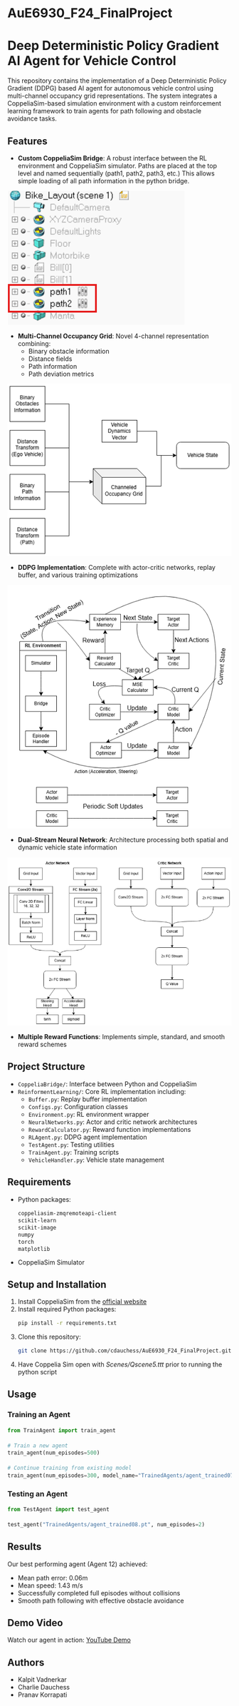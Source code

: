 # AuE6930_F24_FinalProject
# Deep Deterministic Policy Gradient AI Agent for Vehicle Control

This repository contains the implementation of a Deep Deterministic Policy Gradient (DDPG) based AI agent for autonomous vehicle control using multi-channel occupancy grid representations. The system integrates a CoppeliaSim-based simulation environment with a custom reinforcement learning framework to train agents for path following and obstacle avoidance tasks.

## Features

- **Custom CoppeliaSim Bridge**: A robust interface between the RL environment and CoppeliaSim simulator. Paths are placed at the top level and named sequentially (path1, path2, path3, etc.) This allows simple loading of all path information in the python bridge.

![Path Location](./Images/PathInformation.png)

- **Multi-Channel Occupancy Grid**: Novel 4-channel representation combining:
  - Binary obstacle information
  - Distance fields
  - Path information
  - Path deviation metrics

![Path Location](./Images/Occupancy_Grid.png)

- **DDPG Implementation**: Complete with actor-critic networks, replay buffer, and various training optimizations

![Path Location](./Images/DDPG.png)

- **Dual-Stream Neural Network**: Architecture processing both spatial and dynamic vehicle state information

![Path Location](./Images/Actor-Critic.png)

- **Multiple Reward Functions**: Implements simple, standard, and smooth reward schemes



## Project Structure

- `CoppeliaBridge/`: Interface between Python and CoppeliaSim
- `ReinformentLearning/`: Core RL implementation including:
  - `Buffer.py`: Replay buffer implementation
  - `Configs.py`: Configuration classes
  - `Environment.py`: RL environment wrapper
  - `NeuralNetworks.py`: Actor and critic network architectures
  - `RewardCalculator.py`: Reward function implementations
  - `RLAgent.py`: DDPG agent implementation
  - `TestAgent.py`: Testing utilities
  - `TrainAgent.py`: Training scripts
  - `VehicleHandler.py`: Vehicle state management

## Requirements

- Python packages:
  ```
  coppeliasim-zmqremoteapi-client
  scikit-learn
  scikit-image
  numpy
  torch
  matplotlib
  ```
- CoppeliaSim Simulator

## Setup and Installation

1. Install CoppeliaSim from the [official website](https://www.coppeliarobotics.com/)
2. Install required Python packages:
   ```bash
   pip install -r requirements.txt
   ```
3. Clone this repository:
   ```bash
   git clone https://github.com/cdauchess/AuE6930_F24_FinalProject.git
   ```
4. Have Coppelia Sim open with *Scenes/Qscene5.ttt* prior to running the python script
## Usage

### Training an Agent

```python
from TrainAgent import train_agent

# Train a new agent
train_agent(num_episodes=500)

# Continue training from existing model
train_agent(num_episodes=300, model_name="TrainedAgents/agent_trained07.pt")
```

### Testing an Agent

```python
from TestAgent import test_agent

test_agent("TrainedAgents/agent_trained08.pt", num_episodes=2)
```

## Results

Our best performing agent (Agent 12) achieved:
- Mean path error: 0.06m
- Mean speed: 1.43 m/s
- Successfully completed full episodes without collisions
- Smooth path following with effective obstacle avoidance

## Demo Video

Watch our agent in action: [YouTube Demo](https://youtu.be/ib-J4YWBM8U)

## Authors

- Kalpit Vadnerkar
- Charlie Dauchess
- Pranav Korrapati
